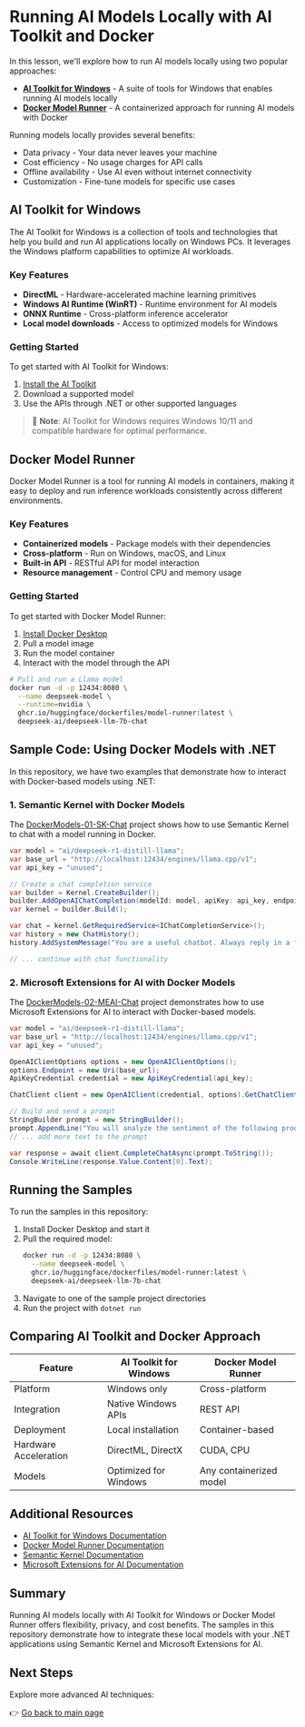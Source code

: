 # Running AI Models Locally with AI Toolkit and Docker

In this lesson, we'll explore how to run AI models locally using two popular approaches:
- **[AI Toolkit for Windows](https://learn.microsoft.com/en-us/windows/ai/toolkit/)** - A suite of tools for Windows that enables running AI models locally
- **[Docker Model Runner](https://docs.docker.com/model-runner/)** - A containerized approach for running AI models with Docker

Running models locally provides several benefits:
- Data privacy - Your data never leaves your machine
- Cost efficiency - No usage charges for API calls
- Offline availability - Use AI even without internet connectivity
- Customization - Fine-tune models for specific use cases

## AI Toolkit for Windows

The AI Toolkit for Windows is a collection of tools and technologies that help you build and run AI applications locally on Windows PCs. It leverages the Windows platform capabilities to optimize AI workloads.

### Key Features

- **DirectML** - Hardware-accelerated machine learning primitives
- **Windows AI Runtime (WinRT)** - Runtime environment for AI models
- **ONNX Runtime** - Cross-platform inference accelerator
- **Local model downloads** - Access to optimized models for Windows

### Getting Started

To get started with AI Toolkit for Windows:

1. [Install the AI Toolkit](https://learn.microsoft.com/en-us/windows/ai/toolkit/install)
2. Download a supported model
3. Use the APIs through .NET or other supported languages

> 📝 **Note**: AI Toolkit for Windows requires Windows 10/11 and compatible hardware for optimal performance.

## Docker Model Runner

Docker Model Runner is a tool for running AI models in containers, making it easy to deploy and run inference workloads consistently across different environments.

### Key Features

- **Containerized models** - Package models with their dependencies
- **Cross-platform** - Run on Windows, macOS, and Linux
- **Built-in API** - RESTful API for model interaction
- **Resource management** - Control CPU and memory usage

### Getting Started

To get started with Docker Model Runner:

1. [Install Docker Desktop](https://www.docker.com/products/docker-desktop/)
2. Pull a model image
3. Run the model container
4. Interact with the model through the API

```bash
# Pull and run a Llama model
docker run -d -p 12434:8080 \
  --name deepseek-model \
  --runtime=nvidia \
  ghcr.io/huggingface/dockerfiles/model-runner:latest \
  deepseek-ai/deepseek-llm-7b-chat
```

## Sample Code: Using Docker Models with .NET

In this repository, we have two examples that demonstrate how to interact with Docker-based models using .NET:

### 1. Semantic Kernel with Docker Models

The [DockerModels-01-SK-Chat](./src/DockerModels-01-SK-Chat/) project shows how to use Semantic Kernel to chat with a model running in Docker.

```csharp
var model = "ai/deepseek-r1-distill-llama";
var base_url = "http://localhost:12434/engines/llama.cpp/v1";
var api_key = "unused";

// Create a chat completion service
var builder = Kernel.CreateBuilder();
builder.AddOpenAIChatCompletion(modelId: model, apiKey: api_key, endpoint: new Uri(base_url));
var kernel = builder.Build();

var chat = kernel.GetRequiredService<IChatCompletionService>();
var history = new ChatHistory();
history.AddSystemMessage("You are a useful chatbot. Always reply in a funny way with short answers.");

// ... continue with chat functionality
```

### 2. Microsoft Extensions for AI with Docker Models

The [DockerModels-02-MEAI-Chat](./src/DockerModels-02-MEAI-Chat/) project demonstrates how to use Microsoft Extensions for AI to interact with Docker-based models.

```csharp
var model = "ai/deepseek-r1-distill-llama";
var base_url = "http://localhost:12434/engines/llama.cpp/v1";
var api_key = "unused";

OpenAIClientOptions options = new OpenAIClientOptions();
options.Endpoint = new Uri(base_url);
ApiKeyCredential credential = new ApiKeyCredential(api_key);

ChatClient client = new OpenAIClient(credential, options).GetChatClient(model);

// Build and send a prompt
StringBuilder prompt = new StringBuilder();
prompt.AppendLine("You will analyze the sentiment of the following product reviews...");
// ... add more text to the prompt

var response = await client.CompleteChatAsync(prompt.ToString());
Console.WriteLine(response.Value.Content[0].Text);
```

## Running the Samples

To run the samples in this repository:

1. Install Docker Desktop and start it
2. Pull the required model:
   ```bash
   docker run -d -p 12434:8080 \
     --name deepseek-model \
     ghcr.io/huggingface/dockerfiles/model-runner:latest \
     deepseek-ai/deepseek-llm-7b-chat
   ```
3. Navigate to one of the sample project directories
4. Run the project with `dotnet run`

## Comparing AI Toolkit and Docker Approach

| Feature | AI Toolkit for Windows | Docker Model Runner |
|---------|------------------------|---------------------|
| Platform | Windows only | Cross-platform |
| Integration | Native Windows APIs | REST API |
| Deployment | Local installation | Container-based |
| Hardware Acceleration | DirectML, DirectX | CUDA, CPU |
| Models | Optimized for Windows | Any containerized model |

## Additional Resources

- [AI Toolkit for Windows Documentation](https://learn.microsoft.com/en-us/windows/ai/toolkit/)
- [Docker Model Runner Documentation](https://docs.docker.com/model-runner/)
- [Semantic Kernel Documentation](https://learn.microsoft.com/en-us/semantic-kernel/overview/)
- [Microsoft Extensions for AI Documentation](https://learn.microsoft.com/en-us/dotnet/ai/)

## Summary

Running AI models locally with AI Toolkit for Windows or Docker Model Runner offers flexibility, privacy, and cost benefits. The samples in this repository demonstrate how to integrate these local models with your .NET applications using Semantic Kernel and Microsoft Extensions for AI.

## Next Steps

Explore more advanced AI techniques:

👉 [Go back to main page](./readme.md)